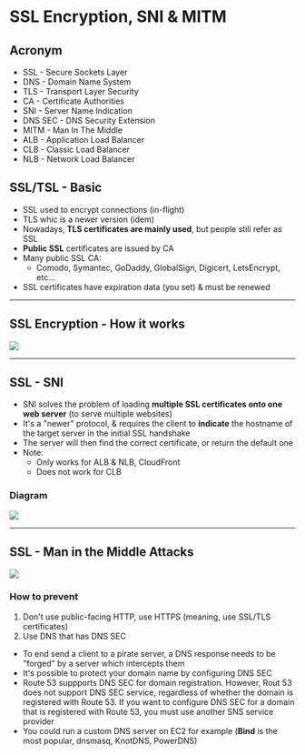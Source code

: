 # SSL Encryption, SNI & MITM

## Acronym
* SSL - Secure Sockets Layer
* DNS - Domain Name System
* TLS - Transport Layer Security
* CA - Certificate Authorities
* SNI - Server Name Indication
* DNS SEC - DNS Security Extension
* MITM - Man In The Middle
* ALB - Application Load Balancer
* CLB - Classic Load Balancer
* NLB - Network Load Balancer

## SSL/TSL - Basic
* SSL used to encrypt connections (in-flight)
* TLS whic is a newer version (idem)
* Nowadays, **TLS certificates are mainly used**, but people still refer as SSL
* **Public SSL** certificates are issued by CA
* Many public SSL CA:
  * Comodo, Symantec, GoDaddy, GlobalSign, Digicert, LetsEncrypt, etc...
* SSL certificates have expiration data (you set) & must be renewed

---

## SSL Encryption - How it works
[<img src="https://i.imgur.com/60kHzXa.png">](https://i.imgur.com/60kHzXa.png)

---

## SSL - SNI
* SNI solves the problem of loading **multiple SSL certificates onto one web server** (to serve multiple websites)
* It's a "newer" protocol, & requires the client to **indicate** the hostname of the target server in the initial SSL handshake
* The server will then find the correct certificate, or return the default one
* Note:
  * Only works for ALB & NLB, CloudFront
  * Does not work for CLB
  
### Diagram
[<img src="https://i.imgur.com/VxyWbO5.png">](https://i.imgur.com/VxyWbO5.png)

---

## SSL - Man in the Middle Attacks
[<img src="https://i.imgur.com/TH9ts73.png">](https://i.imgur.com/TH9ts73.png)

### How to prevent
1) Don't use public-facing HTTP, use HTTPS (meaning, use SSL/TLS certificates)
2) Use DNS that has DNS SEC
  * To end send a client to a pirate server, a DNS response needs to be "forged" by a server which intercepts them
  * It's possible to protect your domain name by configuring DNS SEC
  * Route 53 suppports DNS SEC for domain registration. However, Rout 53 does not support DNS SEC service, regardless of whether the domain is registered with Route 53. If you want to configure DNS SEC for a domain that is registered with Route 53, you must use another SNS service provider
  * You could run a custom DNS server on EC2 for example (**Bind** is the most popular, dnsmasq, KnotDNS, PowerDNS)
